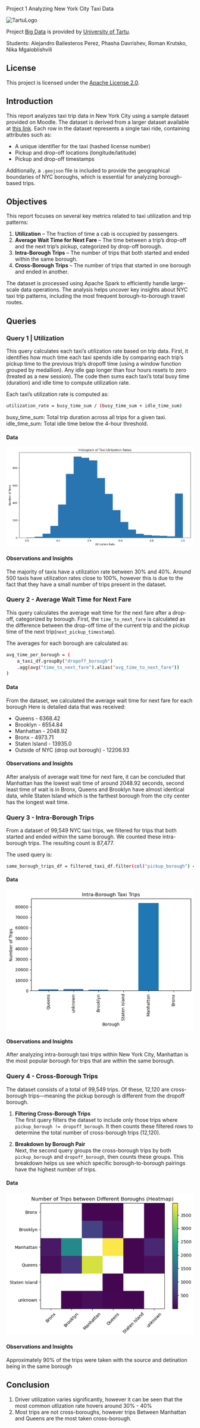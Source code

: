 Project 1 Analyzing New York City Taxi Data

![TartuLogo](../../images/logo_ut_0.png)

Project [Big Data](https://courses.cs.ut.ee/2025/bdm/spring/Main/HomePage) is provided by [University of Tartu](https://courses.cs.ut.ee/).

Students: Alejandro Ballesteros Perez, Phasha Davrishev, Roman Krutsko, Nika Mgaloblishvili

## License
This project is licensed under the [Apache License 2.0](LICENSE).

## Introduction  

This report analyzes taxi trip data in New York City using a sample dataset provided on Moodle. The dataset is derived from a larger dataset available at [this link](http://www.andresmh.com/nyctaxitrips/). Each row in the dataset represents a single taxi ride, containing attributes such as:  

- A unique identifier for the taxi (hashed license number)  
- Pickup and drop-off locations (longitude/latitude)  
- Pickup and drop-off timestamps  

Additionally, a `.geojson` file is included to provide the geographical boundaries of NYC boroughs, which is essential for analyzing borough-based trips.  

## Objectives  

This report focuses on several key metrics related to taxi utilization and trip patterns:  

1. **Utilization** – The fraction of time a cab is occupied by passengers.  
2. **Average Wait Time for Next Fare** – The time between a trip’s drop-off and the next trip’s pickup, categorized by drop-off borough.  
3. **Intra-Borough Trips** – The number of trips that both started and ended within the same borough.  
4. **Cross-Borough Trips** – The number of trips that started in one borough and ended in another.  

The dataset is processed using Apache Spark to efficiently handle large-scale data operations. The analysis helps uncover key insights about NYC taxi trip patterns, including the most frequent borough-to-borough travel routes.  


## Queries 

### Query 1 | Utilization

This query calculates each taxi’s utilization rate based on trip data. First, it identifies how much time each taxi spends idle by comparing each trip’s pickup time to the previous trip’s dropoff time (using a window function grouped by medallion). Any idle gap longer than four hours resets to zero (treated as a new session). The code then sums each taxi’s total busy time (duration) and idle time to compute utilization rate.

Each taxi’s utilization rate is computed as:
```bash
utilization_rate = busy_time_sum / (busy_time_sum + idle_time_sum)
```

busy_time_sum: Total trip duration across all trips for a given taxi.
idle_time_sum: Total idle time below the 4-hour threshold.

#### Data

![TaxiUtilizationRate](../../images/project1/taxi_utlization_rate.png)

#### Observations and Insights

The majority of taxis have a utilization rate between 30% and 40%. Around 500 taxis have utilization rates close to 100%, however this is 
due to the fact that they have a small number of trips present in the dataset.

### Query 2 - Average Wait Time for Next Fare
This query calculates the average wait time for the next fare after a drop-off, categorized by borough. First, the `time_to_next_fare` is calculated as the difference between the drop-off time of the current trip and the pickup time of the next trip(`next_pickup_timestamp`). 

The averages for each borough are calculated as:
```bash
avg_time_per_borough = (
    a_taxi_df.groupBy("dropoff_borough")
    .agg(avg("time_to_next_fare").alias("avg_time_to_next_fare"))
)
```


#### Data

From the dataset, we calculated the average wait time for next fare for each borough
Here is detailed data that was received:
*   Queens - 6368.42
*   Brooklyn - 6554.84
*   Manhattan - 2048.92
*   Bronx - 4973.71
*   Staten Island - 13935.0
*   Outside of NYC (drop out borough) - 12206.93

#### Observations and Insights

After analysis of average wait time for next fare, it can be concluded that Manhattan has the lowest wait time of around 2048.92 seconds, second least time of wait is in Bronx, Queens and Brooklyn have almost identical data, while Staten Island which is the farthest borough from the city center has the longest wait time.

### Query 3 - Intra-Borough Trips

From a dataset of 99,549 NYC taxi trips, we filtered for trips that both started and ended within the same borough. We counted these intra-borough trips. The resulting count is 87,477.

The used query is:
```bash
same_borough_trips_df = filtered_taxi_df.filter(col("pickup_borough") == col("dropoff_borough"))
```

#### Data
![Intra-Borough Trips](../../images/project1/intra-borough-trips.png)

#### Observations and Insights

After analyzing intra-borough taxi trips within New York City, Manhattan is the most popular borough for trips that are within the same borough.

### Query 4 - Cross-Borough Trips

The dataset consists of a total of 99,549 trips. Of these, 12,120 are cross-borough trips—meaning the pickup borough is different from the dropoff borough.

1. **Filtering Cross-Borough Trips**  
   The first query filters the dataset to include only those trips where `pickup_borough != dropoff_borough`. It then counts these filtered rows to determine the total number of cross-borough trips (12,120).

2. **Breakdown by Borough Pair**  
   Next, the second query groups the cross-borough trips by both `pickup_borough` and `dropoff_borough`, then counts these groups. This breakdown helps us see which specific borough-to-borough pairings have the highest number of trips.

#### Data

![DiffBoroughsHeatmap](../../images/project1/diff_bug_heatmap.png)

#### Observations and Insights

Approximately 90% of the trips were taken with the source and detination being in the same borough


## Conclusion

1. Driver utilization varies significantly, however it can be seen that the most common utlization rate hovers around 30% - 40%
2. Most trips are not cross-boroughs, however trips Between Manhattan and Queens are the most taken cross-borough.